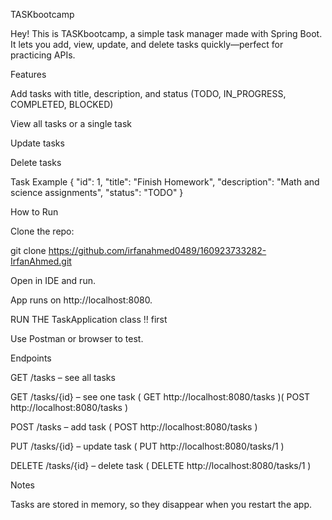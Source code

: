 TASKbootcamp

Hey! This is TASKbootcamp, a simple task manager made with Spring Boot. It lets you add, view, update, and delete tasks quickly—perfect for practicing APIs.

Features

Add tasks with title, description, and status (TODO, IN_PROGRESS, COMPLETED, BLOCKED)

View all tasks or a single task

Update tasks

Delete tasks

Task Example
{
  "id": 1,
  "title": "Finish Homework",
  "description": "Math and science assignments",
  "status": "TODO"
}

How to Run

Clone the repo:

git clone https://github.com/irfanahmed0489/160923733282-IrfanAhmed.git


Open in IDE and run.

App runs on http://localhost:8080.

RUN THE TaskApplication class !! first

Use Postman or browser to test.

Endpoints

GET /tasks – see all tasks

GET /tasks/{id} – see one task ( GET http://localhost:8080/tasks )( POST http://localhost:8080/tasks )

POST /tasks – add task ( POST http://localhost:8080/tasks )

PUT /tasks/{id} – update task ( PUT http://localhost:8080/tasks/1 )

DELETE /tasks/{id} – delete task ( DELETE http://localhost:8080/tasks/1 )

Notes

Tasks are stored in memory, so they disappear when you restart the app.
